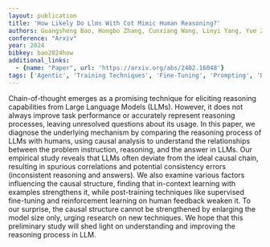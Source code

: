 ```yaml
---
layout: publication
title: 'How Likely Do Llms With Cot Mimic Human Reasoning?'
authors: Guangsheng Bao, Hongbo Zhang, Cunxiang Wang, Linyi Yang, Yue Zhang
conference: "Arxiv"
year: 2024
bibkey: bao2024how
additional_links:
  - {name: "Paper", url: 'https://arxiv.org/abs/2402.16048'}
tags: ['Agentic', 'Training Techniques', 'Fine-Tuning', 'Prompting', 'Reinforcement Learning', 'In-Context Learning', 'Pretraining Methods']
---
```

Chain-of-thought emerges as a promising technique for eliciting reasoning
capabilities from Large Language Models (LLMs). However, it does not always
improve task performance or accurately represent reasoning processes, leaving
unresolved questions about its usage. In this paper, we diagnose the underlying
mechanism by comparing the reasoning process of LLMs with humans, using causal
analysis to understand the relationships between the problem instruction,
reasoning, and the answer in LLMs. Our empirical study reveals that LLMs often
deviate from the ideal causal chain, resulting in spurious correlations and
potential consistency errors (inconsistent reasoning and answers). We also
examine various factors influencing the causal structure, finding that
in-context learning with examples strengthens it, while post-training
techniques like supervised fine-tuning and reinforcement learning on human
feedback weaken it. To our surprise, the causal structure cannot be
strengthened by enlarging the model size only, urging research on new
techniques. We hope that this preliminary study will shed light on
understanding and improving the reasoning process in LLM.
